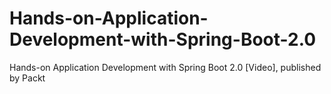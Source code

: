 # Hands-on-Application-Development-with-Spring-Boot-2.0
Hands-on Application Development with Spring Boot 2.0 [Video], published by Packt
